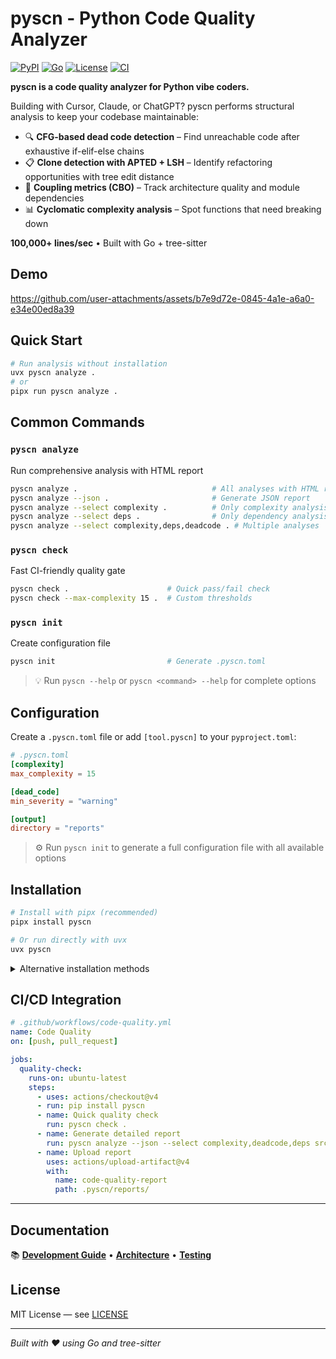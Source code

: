 # pyscn - Python Code Quality Analyzer

[![PyPI](https://img.shields.io/pypi/v/pyscn?style=flat-square&logo=pypi)](https://pypi.org/project/pyscn/)
[![Go](https://img.shields.io/badge/Go-1.24+-00ADD8?style=flat-square&logo=go)](https://go.dev/)
[![License](https://img.shields.io/badge/License-MIT-blue.svg)](LICENSE)
[![CI](https://img.shields.io/badge/CI-Passing-brightgreen.svg)](https://github.com/ludo-technologies/pyscn/actions)

**pyscn is a code quality analyzer for Python vibe coders.**

Building with Cursor, Claude, or ChatGPT? pyscn performs structural analysis to keep your codebase maintainable:

- 🔍 **CFG-based dead code detection** – Find unreachable code after exhaustive if-elif-else chains
- 📋 **Clone detection with APTED + LSH** – Identify refactoring opportunities with tree edit distance
- 🔗 **Coupling metrics (CBO)** – Track architecture quality and module dependencies
- 📊 **Cyclomatic complexity analysis** – Spot functions that need breaking down

**100,000+ lines/sec** • Built with Go + tree-sitter

## Demo

https://github.com/user-attachments/assets/b7e9d72e-0845-4a1e-a6a0-e34e00ed8a39

## Quick Start

```bash
# Run analysis without installation
uvx pyscn analyze .
# or
pipx run pyscn analyze .
```

## Common Commands

### `pyscn analyze`
Run comprehensive analysis with HTML report
```bash
pyscn analyze .                              # All analyses with HTML report
pyscn analyze --json .                       # Generate JSON report
pyscn analyze --select complexity .          # Only complexity analysis
pyscn analyze --select deps .                # Only dependency analysis
pyscn analyze --select complexity,deps,deadcode . # Multiple analyses
```

### `pyscn check`
Fast CI-friendly quality gate
```bash
pyscn check .                      # Quick pass/fail check
pyscn check --max-complexity 15 .  # Custom thresholds
```

### `pyscn init`
Create configuration file
```bash
pyscn init                         # Generate .pyscn.toml
```

> 💡 Run `pyscn --help` or `pyscn <command> --help` for complete options

## Configuration

Create a `.pyscn.toml` file or add `[tool.pyscn]` to your `pyproject.toml`:

```toml
# .pyscn.toml
[complexity]
max_complexity = 15

[dead_code]
min_severity = "warning"

[output]
directory = "reports"
```

> ⚙️ Run `pyscn init` to generate a full configuration file with all available options

## Installation

```bash
# Install with pipx (recommended)
pipx install pyscn

# Or run directly with uvx
uvx pyscn
```

<details>
<summary>Alternative installation methods</summary>

### Build from source
```bash
git clone https://github.com/ludo-technologies/pyscn.git
cd pyscn
make build
```

### Go install
```bash
go install github.com/ludo-technologies/pyscn/cmd/pyscn@latest
```

</details>

## CI/CD Integration

```yaml
# .github/workflows/code-quality.yml
name: Code Quality
on: [push, pull_request]

jobs:
  quality-check:
    runs-on: ubuntu-latest
    steps:
      - uses: actions/checkout@v4
      - run: pip install pyscn
      - name: Quick quality check
        run: pyscn check .
      - name: Generate detailed report
        run: pyscn analyze --json --select complexity,deadcode,deps src/
      - name: Upload report
        uses: actions/upload-artifact@v4
        with:
          name: code-quality-report
          path: .pyscn/reports/
```

---

## Documentation

📚 **[Development Guide](docs/DEVELOPMENT.md)** • **[Architecture](docs/ARCHITECTURE.md)** • **[Testing](docs/TESTING.md)**

## License

MIT License — see [LICENSE](LICENSE)

---

*Built with ❤️ using Go and tree-sitter*

